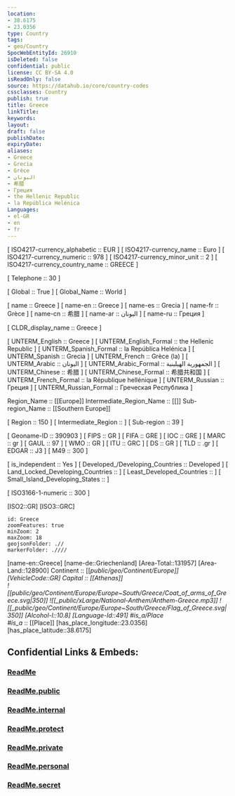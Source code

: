 ```yaml
---
location:
- 38.6175
- 23.0356
type: Country
tags:
- geo/Country
SpocWebEntityId: 26910
isDeleted: false
confidential: public
license: CC BY-SA 4.0
isReadOnly: false
source: https://datahub.io/core/country-codes
cssclasses: Country
publish: true
title: Greece
linkTitle: 
keywords: 
layout: 
draft: false
publishDate: 
expiryDate: 
aliases:
- Greece
- Grecia
- Grèce
- اليونان
- 希腊
- Греция
- the Hellenic Republic
- la República Helénica
Languages:
- el-GR
- en
- fr
---
```



[	ISO4217-currency_alphabetic	 :: EUR ] 
[	ISO4217-currency_name	 :: Euro ] 
[	ISO4217-currency_numeric	 :: 978 ] 
[	ISO4217-currency_minor_unit	 :: 2 ] 
[	ISO4217-currency_country_name	 :: GREECE ] 

[	Telephone	 :: 30 ] 

[	Global	 :: True ] 
[	Global_Name	 :: World ] 

[	name	 :: Greece ] 
[	name-en	 :: Greece ] 
[	name-es	 :: Grecia ] 
[	name-fr	 :: Grèce ] 
[	name-cn	 :: 希腊 ] 
[	name-ar	 :: اليونان ] 
[	name-ru	 :: Греция ] 

[	CLDR_display_name	 :: Greece ] 

[	UNTERM_English	 :: Greece ] 
[	UNTERM_English_Formal	 :: the Hellenic Republic ] 
[	UNTERM_Spanish_Formal	 :: la República Helénica ] 
[	UNTERM_Spanish	 :: Grecia ] 
[	UNTERM_French	 :: Grèce (la) ] 
[	UNTERM_Arabic	 :: اليونان ] 
[	UNTERM_Arabic_Formal	 :: الجمهورية الهيلينية ] 
[	UNTERM_Chinese	 :: 希腊 ] 
[	UNTERM_Chinese_Formal	 :: 希腊共和国 ] 
[	UNTERM_French_Formal	 :: la République hellénique ] 
[	UNTERM_Russian	 :: Греция ] 
[	UNTERM_Russian_Formal	 :: Греческая Республика ] 

Region_Name ::  [[Europe]] 
Intermediate_Region_Name ::  [[]] 
Sub-region_Name ::  [[Southern Europe]] 

[	Region	 :: 150 ] 
[	Intermediate_Region	 ::  ] 
[	Sub-region	 :: 39 ] 

[	Geoname-ID	 :: 390903 ] 
[	FIPS	 :: GR ] 
[	FIFA	 :: GRE ] 
[	IOC	 :: GRE ] 
[	MARC	 :: gr ] 
[	GAUL	 :: 97 ] 
[	WMO	 :: GR ] 
[	ITU	 :: GRC ] 
[	DS	 :: GR ] 
[	TLD	 :: .gr ] 
[	EDGAR	 :: J3 ] 
[	M49	 :: 300 ] 

[	is_independent	 :: Yes ] 
[	Developed_/Developing_Countries	 :: Developed ] 
[	Land_Locked_Developing_Countries	 ::  ] 
[	Least_Developed_Countries	 ::  ] 
[	Small_Island_Developing_States	 ::  ] 

[	ISO3166-1-numeric	 :: 300 ] 



[ISO2::GR] 
[ISO3::GRC] 
```leaflet
id: Greece
zoomFeatures: true 
minZoom: 2 
maxZoom: 18
geojsonFolder: .//
markerFolder: .////
```


[name-en::Greece] 
[name-de::Griechenland] 
[Area-Total::131957] 
[Area-Land::128900] 
Continent :: [[_public/geo/Continent/Europe]]  
[VehicleCode::GR] 
Capital :: [[Athenas]]  
![[_public/geo/Continent/Europe/Europe~South/Greece/Coat_of_arms_of_Greece.svg|350]] 
![[_public/xLarge/National-Anthem/Anthem-Greece.mp3]] 
![[_public/geo/Continent/Europe/Europe~South/Greece/Flag_of_Greece.svg|350]] 
[Alcohol-l::10.8] 
[Language-Id::491] 
#is_a_/Place  
#is_a_ :: [[Place]] 
[has_place_longitude::23.0356] 
[has_place_latitude::38.6175] 


## Confidential Links & Embeds: 

### [ReadMe](/_Standards/Earth/Continent/Europe/Europe~South/Greece/ReadMe.md) 

### [ReadMe.public](/_public/Earth/Continent/Europe/Europe~South/Greece/ReadMe.public.md) 

### [ReadMe.internal](/_internal/Earth/Continent/Europe/Europe~South/Greece/ReadMe.internal.md) 

### [ReadMe.protect](/_protect/Earth/Continent/Europe/Europe~South/Greece/ReadMe.protect.md) 

### [ReadMe.private](/_private/Earth/Continent/Europe/Europe~South/Greece/ReadMe.private.md) 

### [ReadMe.personal](/_personal/Earth/Continent/Europe/Europe~South/Greece/ReadMe.personal.md) 

### [ReadMe.secret](/_secret/Earth/Continent/Europe/Europe~South/Greece/ReadMe.secret.md)

